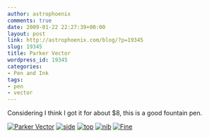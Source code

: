 ```yaml
---
author: astrophoenix
comments: true
date: 2009-01-22 22:27:39+00:00
layout: post
link: http://astrophoenix.com/blog/?p=19345
slug: 19345
title: Parker Vector
wordpress_id: 19345
categories:
- Pen and Ink
tags:
- pen
- vector
---
```


Considering I think I got it for about $8, this is a good fountain pen.

[![Parker Vector](http://farm6.static.flickr.com/5208/5347142941_750ba0b971.jpg)](http://www.flickr.com/photos/52548006@N00/5347142941/)
[![side](http://farm6.static.flickr.com/5006/5347751766_8005a0b8ac.jpg)](http://www.flickr.com/photos/52548006@N00/5347751766/)
[![top](http://farm6.static.flickr.com/5010/5347143039_107ced5bd2.jpg)](http://www.flickr.com/photos/52548006@N00/5347143039/)
[![nib](http://farm6.static.flickr.com/5286/5347143211_b4ccf25c7e.jpg)](http://www.flickr.com/photos/52548006@N00/5347143211/)
[![Fine](http://farm6.static.flickr.com/5002/5347143289_79e25082cd.jpg)](http://www.flickr.com/photos/52548006@N00/5347143289/)
